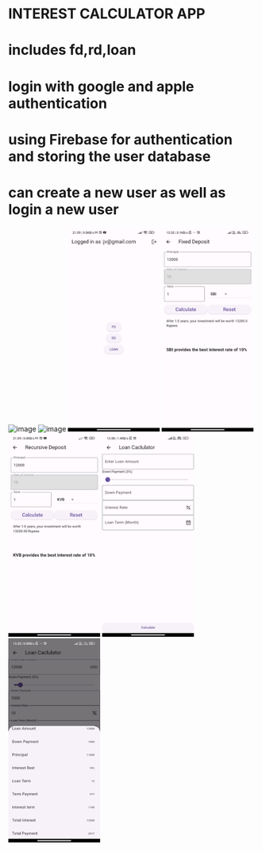 # INTEREST CALCULATOR APP

# includes fd,rd,loan

# login with google and apple authentication

# using Firebase for authentication and storing the user database

# can create a new user as well as login a new user

<img width="185" alt="image" src="https://github.com/Jayavishnu14/Interest-calculator-for-banking/blob/main/images/3.jpg"> <img width="185" alt="image" src="https://github.com/Jayavishnu14/Interest-calculator-for-banking/blob/main/images/2.jpg">
<img width="185" alt="image" src="https://github.com/Jayavishnu-R/Interest-calculator-for-banking/blob/main/images/6.jpg">
<img width="185" alt="image" src="https://github.com/Jayavishnu-R/Interest-calculator-for-banking/blob/main/images/5.jpg">
<img width="185" alt="image" src="https://github.com/Jayavishnu-R/Interest-calculator-for-banking/blob/main/images/7.jpg">
<img width="185" alt="image" src="https://github.com/Jayavishnu-R/Interest-calculator-for-banking/blob/main/images/1.jpg">
<img width="185" alt="image" src="https://github.com/Jayavishnu-R/Interest-calculator-for-banking/blob/main/images/4.jpg">
